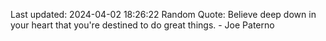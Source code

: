 Last updated: 2024-04-02 18:26:22
Random Quote: Believe deep down in your heart that you're destined to do great things. - Joe Paterno